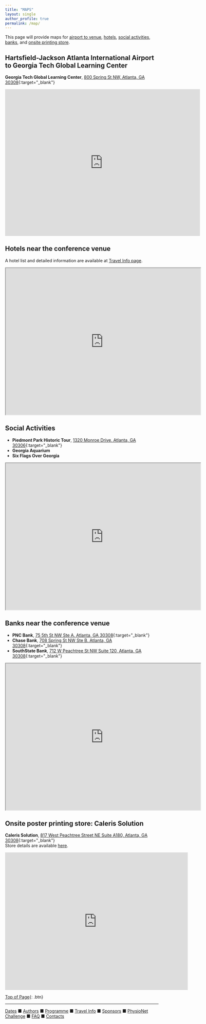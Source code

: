 ```yaml
---
title: "MAPS"
layout: single
author_profile: true
permalink: /map/
---
```

This page will provide maps for [airport to venue](../map/#map1), [hotels](../map/#map2), [social activities](../map/#map3), [banks](../map/#map4), and [onsite printing store](../map/#map5). 

## <a name="map1"></a>Hartsfield-Jackson Atlanta International Airport to Georgia Tech Global Learning Center
**Georgia Tech Global Learning Center**, [800 Spring St NW, Atlanta, GA 30308](https://goo.gl/maps/FzReiXFWZyRLP7Hi8){:target="_blank"}
<iframe src="https://www.google.com/maps/embed?pb=!1m28!1m12!1m3!1d106208.56066871993!2d-84.48805478391816!3d33.70849553658674!2m3!1f0!2f0!3f0!3m2!1i1024!2i768!4f13.1!4m13!3e3!4m5!1s0x88f4fd2fe1035901%3A0x4117a3ef1892b048!2sHartsfield-Jackson%20Atlanta%20International%20Airport%20(ATL)%2C%206000%20N%20Terminal%20Pkwy%2C%20Atlanta%2C%20GA%2030320!3m2!1d33.6407282!2d-84.4277001!4m5!1s0x88f50466c03ef281%3A0x33727ba143cafd68!2sGeorgia%20Tech%20Global%20Learning%20Center%2C%20800%20Spring%20St%20NW%2C%20Atlanta%2C%20GA%2030308!3m2!1d33.7763024!2d-84.3892796!5e0!3m2!1sen!2sus!4v1659546991088!5m2!1sen!2sus" width="640" height="480" style="border:0;" allowfullscreen="" loading="lazy" referrerpolicy="no-referrer-when-downgrade"></iframe>

## <a name="map2"></a>Hotels near the conference venue
A hotel list and detailed information are available at [Travel Info page](../travel).
<iframe src="https://www.google.com/maps/d/u/0/embed?mid=11WBQ7ozqdQVXEyWtqc3jimenW54kY2M&ehbc=2E312F" width="640" height="480"></iframe>

## <a name="map3"></a>Social Activities
* **Piedmont Park Historic Tour**, [1320 Monroe Drive, Atlanta, GA 30306](https://goo.gl/maps/PxxRru1o36skxDNE7){:target="_blank"}
* **Georgia Aquarium**
* **Six Flags Over Georgia**
<iframe src="https://www.google.com/maps/d/embed?mid=12cBhFC6QrEMg_OyXVjnIxiP7HnD2djg&ehbc=2E312F" width="640" height="480"></iframe>

## <a name="map4"></a>Banks near the conference venue
* **PNC Bank**, [75 5th St NW Ste A. Atlanta, GA 30308](https://goo.gl/maps/UT2MikJPRAwWLCq78){:target="_blank"}
* **Chase Bank**, [708 Spring St NW Ste B. Atlanta, GA 30308](https://goo.gl/maps/QfGiC2o729jxaqHT6){:target="_blank"}
* **SouthState Bank**, [712 W Peachtree St NW Suite 120, Atlanta, GA 30308](https://goo.gl/maps/pbXjxDGYMSHyf7rv5){:target="_blank"}

<iframe src="https://www.google.com/maps/d/embed?mid=1vvs39heXN_MrS1Myte6hmd9QGF5lxBw&ehbc=2E312F" width="640" height="480"></iframe>

## <a name="map5"></a>Onsite poster printing store: Caleris Solution
**Caleris Solution**, [817 West Peachtree Street NE Suite A180, Atlanta, GA 30308](https://goo.gl/maps/8qShRoBDuaYJVpvWA){:target="_blank"}\
Store details are available [here](../authors/#poster).

<iframe src="https://www.google.com/maps/embed?pb=!1m14!1m8!1m3!1d13265.420897377848!2d-84.3869841!3d33.7773239!3m2!1i1024!2i768!4f13.1!3m3!1m2!1s0x88f50466c2db507d%3A0x5686d4e4df763036!2sCaleris%20Solutions%2C%20(Printing%2C%20Pack%20%26%20Ship%2C%20Promotional%20Products)!5e0!3m2!1sen!2sus!4v1684776140260!5m2!1sen!2sus" width="600" height="450" style="border:0;" allowfullscreen="" loading="lazy" referrerpolicy="no-referrer-when-downgrade"></iframe>

[Top of Page](#top){: .btn}

---

[Dates](../dates/) &#9632; [Authors](../authors) &#9632; [Programme](../programme/) &#9632; [Travel Info](../travel/) &#9632; [Sponsors](../sponsors/) &#9632; [PhysioNet Challenge](../challenge/) &#9632; [FAQ](../faq/) &#9632; [Contacts](../contact/)
